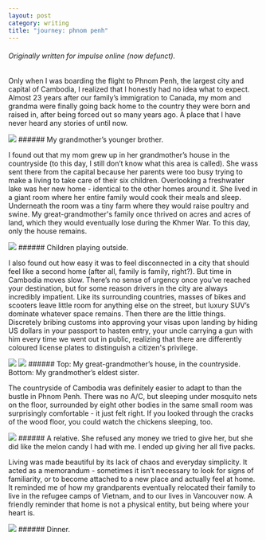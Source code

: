 ```yaml
---
layout: post
category: writing
title: "journey: phnom penh"
---
```


###### Originally written for impulse online (now defunct).

Only when I was boarding the flight to Phnom Penh, the largest city and capital of Cambodia, I realized that I honestly had no idea what to expect. Almost 23 years after our family’s immigration to Canada, my mom and grandma were finally going back home to the country they were born and raised in, after being forced out so many years ago. A place that I have never heard any stories of until now.

<img src="{{ site.url }}/assets/img/cambodia/photo_1.jpeg">
###### My grandmother’s younger brother.


I found out that my mom grew up in her grandmother’s house in the countryside (to this day, I still don’t know what this area is called). She wass sent there from the capital because her parents were too busy trying to make a living to take care of their six children. Overlooking a freshwater lake was her new home - identical to the other homes around it. She lived in a giant room where her entire family would cook their meals and sleep. Underneath the room was a tiny farm where they would raise poultry and swine. My great-grandmother's family once thrived on acres and acres of land, which they would eventually lose during the Khmer War. To this day, only the house remains.

<img src="{{ site.url }}/assets/img/cambodia/photo_2.jpg">
###### Children playing outside.

I also found out how easy it was to feel disconnected in a city that should feel like a second home (after all, family is family, right?). But time in Cambodia moves slow. There’s no sense of urgency once you’ve reached your destination, but for some reason drivers in the city are always incredibly impatient. Like its surrounding countries, masses of bikes and scooters leave little room for anything else on the street, but luxury SUV’s dominate whatever space remains. Then there are the little things. Discretely bribing customs into approving your visas upon landing by hiding US dollars in your passport to hasten entry, your uncle carrying a gun with him every time we went out in public, realizing that there are differently coloured license plates to distinguish a citizen's privilege.

<img src="{{ site.url }}/assets/img/cambodia/photo_3.jpg">

<img src="{{ site.url }}/assets/img/cambodia/photo_4.jpg">
###### Top: My great-grandmother’s house, in the countryside. Bottom: My grandmother’s eldest sister.

The countryside of Cambodia was definitely easier to adapt to than the bustle in Phnom Penh. There was no A/C, but sleeping under mosquito nets on the floor, surrounded by eight other bodies in the same small room was surprisingly comfortable - it just felt right. If you looked through the cracks of the wood floor, you could watch the chickens sleeping, too.

<img src="{{ site.url }}/assets/img/cambodia/photo_5.jpeg">
###### A relative. She refused any money we tried to give her, but she did like the melon candy I had with me. I ended up giving her all five packs.

Living was made beautiful by its lack of chaos and everyday simplicity. It acted as a memorandum - sometimes it isn’t necessary to look for signs of familiarity, or to become attached to a new place and actually feel at home. It reminded me of how my grandparents eventually relocated their family to live in the refugee camps of Vietnam, and to our lives in Vancouver now. A friendly reminder that home is not a physical entity, but being where your heart is.

<img src="{{ site.url }}/assets/img/cambodia/photo_6.jpeg">
###### Dinner.

